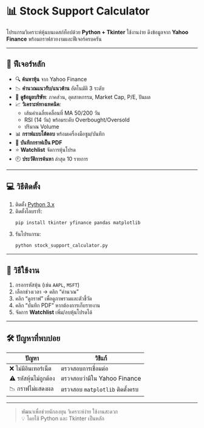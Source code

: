 # 📊 Stock Support Calculator

โปรแกรมวิเคราะห์หุ้นบนเดสก์ท็อปด้วย **Python + Tkinter** ใช้งานง่าย ดึงข้อมูลจาก **Yahoo Finance** พร้อมกราฟสวยงามและฟีเจอร์ครบครัน

---

## 🚀 ฟีเจอร์หลัก

- 🔍 **ค้นหาหุ้น** จาก Yahoo Finance
- 📉 **คำนวณแนวรับ/แนวต้าน** อัตโนมัติ 3 ระดับ
- 🏢 **ดูข้อมูลบริษัท**: ภาคส่วน, อุตสาหกรรม, Market Cap, P/E, ปันผล
- 📈 **วิเคราะห์ทางเทคนิค**:
  - เส้นค่าเฉลี่ยเคลื่อนที่ MA 50/200 วัน
  - RSI (14 วัน) พร้อมระดับ Overbought/Oversold
  - ปริมาณ Volume
- 📊 **กราฟแบบโต้ตอบ** พร้อมเครื่องมือซูม/บันทึก
- 📝 **บันทึกกราฟเป็น PDF**
- ⭐ **Watchlist** จัดการหุ้นโปรด
- 🕘 **ประวัติการค้นหา** ล่าสุด 10 รายการ

---

## 💻 วิธีติดตั้ง

1. ติดตั้ง [Python 3.x](https://www.python.org/)
2. ติดตั้งไลบรารี:
   ```bash
   pip install tkinter yfinance pandas matplotlib
   ```
3. รันโปรแกรม:
   ```bash
   python stock_support_calculator.py
   ```

---

## 🧭 วิธีใช้งาน

1. กรอกรหัสหุ้น (เช่น `AAPL`, `MSFT`)
2. เลือกช่วงเวลา → คลิก “คำนวณ”
3. คลิก “ดูกราฟ” เพื่อดูภาพรวมและตัวชี้วัด
4. คลิก “บันทึก PDF” หากต้องการเก็บรายงาน
5. จัดการ **Watchlist** เพิ่ม/ลบหุ้นโปรดได้

---

## 🛠 ปัญหาที่พบบ่อย

| ปัญหา                      | วิธีแก้                           |
|---------------------------|------------------------------------|
| ❌ ไม่มีอินเทอร์เน็ต     | ตรวจสอบการเชื่อมต่อ              |
| ⚠️ รหัสหุ้นไม่ถูกต้อง    | ตรวจสอบว่ามีใน Yahoo Finance     |
| 📉 กราฟไม่แสดงผล         | ตรวจสอบ `matplotlib` ติดตั้งครบ  |

---

> พัฒนาเพื่อช่วยนักลงทุน วิเคราะห์ง่าย ใช้งานสะดวก  
> 💡 โดยใช้ Python และ Tkinter เป็นหลัก
